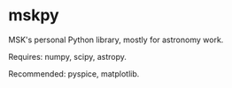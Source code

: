 mskpy
=====

MSK's personal Python library, mostly for astronomy work.

Requires: numpy, scipy, astropy.

Recommended: pyspice, matplotlib.
